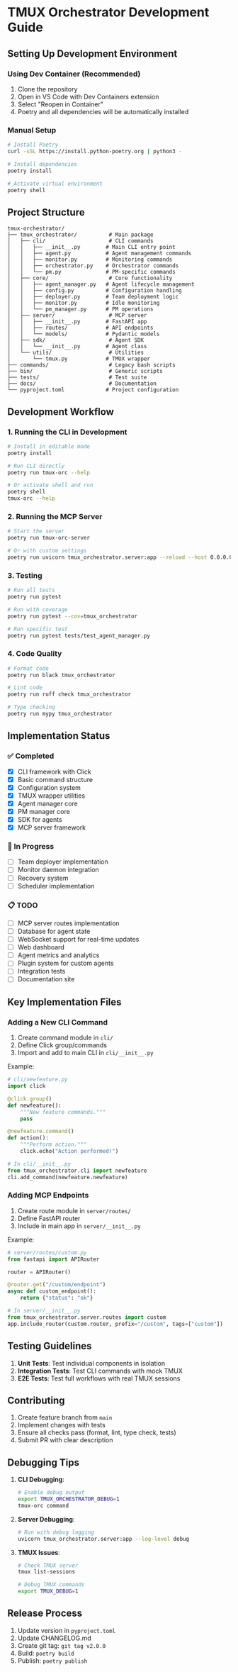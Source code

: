 # TMUX Orchestrator Development Guide

## Setting Up Development Environment

### Using Dev Container (Recommended)

1. Clone the repository
2. Open in VS Code with Dev Containers extension
3. Select "Reopen in Container"
4. Poetry and all dependencies will be automatically installed

### Manual Setup

```bash
# Install Poetry
curl -sSL https://install.python-poetry.org | python3 -

# Install dependencies
poetry install

# Activate virtual environment
poetry shell
```

## Project Structure

```
tmux-orchestrator/
├── tmux_orchestrator/          # Main package
│   ├── cli/                    # CLI commands
│   │   ├── __init__.py        # Main CLI entry point
│   │   ├── agent.py           # Agent management commands
│   │   ├── monitor.py         # Monitoring commands
│   │   ├── orchestrator.py    # Orchestrator commands
│   │   └── pm.py              # PM-specific commands
│   ├── core/                   # Core functionality
│   │   ├── agent_manager.py   # Agent lifecycle management
│   │   ├── config.py          # Configuration handling
│   │   ├── deployer.py        # Team deployment logic
│   │   ├── monitor.py         # Idle monitoring
│   │   └── pm_manager.py      # PM operations
│   ├── server/                 # MCP server
│   │   ├── __init__.py        # FastAPI app
│   │   ├── routes/            # API endpoints
│   │   └── models/            # Pydantic models
│   ├── sdk/                    # Agent SDK
│   │   └── __init__.py        # Agent class
│   └── utils/                  # Utilities
│       └── tmux.py            # TMUX wrapper
├── commands/                   # Legacy bash scripts
├── bin/                        # Generic scripts
├── tests/                      # Test suite
├── docs/                       # Documentation
└── pyproject.toml             # Project configuration
```

## Development Workflow

### 1. Running the CLI in Development

```bash
# Install in editable mode
poetry install

# Run CLI directly
poetry run tmux-orc --help

# Or activate shell and run
poetry shell
tmux-orc --help
```

### 2. Running the MCP Server

```bash
# Start the server
poetry run tmux-orc-server

# Or with custom settings
poetry run uvicorn tmux_orchestrator.server:app --reload --host 0.0.0.0 --port 8000
```

### 3. Testing

```bash
# Run all tests
poetry run pytest

# Run with coverage
poetry run pytest --cov=tmux_orchestrator

# Run specific test
poetry run pytest tests/test_agent_manager.py
```

### 4. Code Quality

```bash
# Format code
poetry run black tmux_orchestrator

# Lint code
poetry run ruff check tmux_orchestrator

# Type checking
poetry run mypy tmux_orchestrator
```

## Implementation Status

### ✅ Completed
- [x] CLI framework with Click
- [x] Basic command structure
- [x] Configuration system
- [x] TMUX wrapper utilities
- [x] Agent manager core
- [x] PM manager core
- [x] SDK for agents
- [x] MCP server framework

### 🚧 In Progress
- [ ] Team deployer implementation
- [ ] Monitor daemon integration
- [ ] Recovery system
- [ ] Scheduler implementation

### 📋 TODO
- [ ] MCP server routes implementation
- [ ] Database for agent state
- [ ] WebSocket support for real-time updates
- [ ] Web dashboard
- [ ] Agent metrics and analytics
- [ ] Plugin system for custom agents
- [ ] Integration tests
- [ ] Documentation site

## Key Implementation Files

### Adding a New CLI Command

1. Create command module in `cli/`
2. Define Click group/commands
3. Import and add to main CLI in `cli/__init__.py`

Example:
```python
# cli/newfeature.py
import click

@click.group()
def newfeature():
    """New feature commands."""
    pass

@newfeature.command()
def action():
    """Perform action."""
    click.echo("Action performed!")

# In cli/__init__.py
from tmux_orchestrator.cli import newfeature
cli.add_command(newfeature.newfeature)
```

### Adding MCP Endpoints

1. Create route module in `server/routes/`
2. Define FastAPI router
3. Include in main app in `server/__init__.py`

Example:
```python
# server/routes/custom.py
from fastapi import APIRouter

router = APIRouter()

@router.get("/custom/endpoint")
async def custom_endpoint():
    return {"status": "ok"}

# In server/__init__.py
from tmux_orchestrator.server.routes import custom
app.include_router(custom.router, prefix="/custom", tags=["custom"])
```

## Testing Guidelines

1. **Unit Tests**: Test individual components in isolation
2. **Integration Tests**: Test CLI commands with mock TMUX
3. **E2E Tests**: Test full workflows with real TMUX sessions

## Contributing

1. Create feature branch from `main`
2. Implement changes with tests
3. Ensure all checks pass (format, lint, type check, tests)
4. Submit PR with clear description

## Debugging Tips

1. **CLI Debugging**:
   ```bash
   # Enable debug output
   export TMUX_ORCHESTRATOR_DEBUG=1
   tmux-orc command
   ```

2. **Server Debugging**:
   ```bash
   # Run with debug logging
   uvicorn tmux_orchestrator.server:app --log-level debug
   ```

3. **TMUX Issues**:
   ```bash
   # Check TMUX server
   tmux list-sessions
   
   # Debug TMUX commands
   export TMUX_DEBUG=1
   ```

## Release Process

1. Update version in `pyproject.toml`
2. Update CHANGELOG.md
3. Create git tag: `git tag v2.0.0`
4. Build: `poetry build`
5. Publish: `poetry publish`